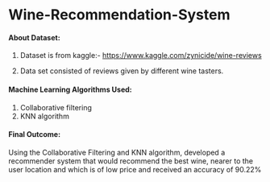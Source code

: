 # Wine-Recommendation-System

#### About Dataset: 

1) Dataset is from kaggle:- https://www.kaggle.com/zynicide/wine-reviews

2) Data set consisted of reviews given by different wine tasters. 

#### Machine Learning Algorithms Used:
1) Collaborative filtering
2) KNN algorithm

#### Final Outcome:
Using the Collaborative Filtering and KNN algorithm, developed a recommender system that would recommend the best wine, nearer to the user location and which is of low price and received an accuracy of 90.22%
